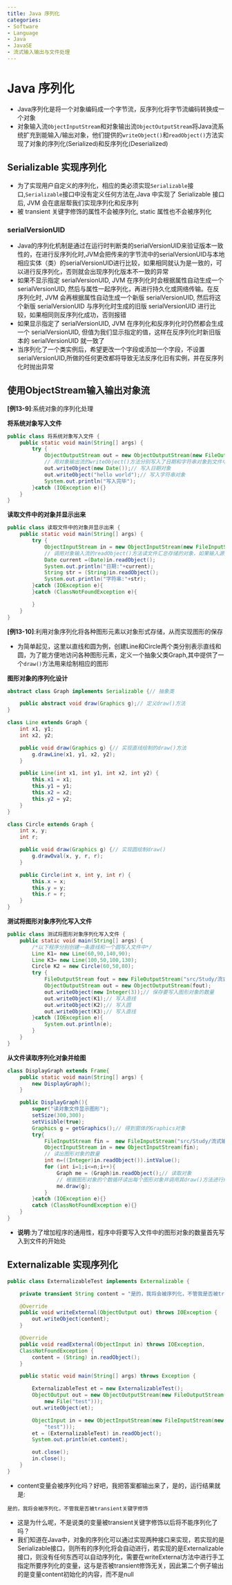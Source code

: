 ```yaml
---
title: Java 序列化
categories:
- Software
- Language
- Java
- JavaSE
- 流式输入输出与文件处理
---
```

# Java 序列化

- Java序列化是将一个对象编码成一个字节流，反序列化将字节流编码转换成一个对象
- 对象输入流`ObjectInputStream`和对象输出流`ObjectOutputStream`将Java流系统扩充到能输入/输出对象，他们提供的`writeObject()`和`readObject()`方法实现了对象的序列化(Serialized)和反序列化(Deserialized)

## Serializable 实现序列化

- 为了实现用户自定义的序列化，相应的类必须实现`Serializable`接口,`Serializable`接口中没有定义任何方法在,Java 中实现了 Serializable 接口后, JVM 会在底层帮我们实现序列化和反序列
- 被 transient 关键字修饰的属性不会被序列化, static 属性也不会被序列化

### serialVersionUID

-   Java的序列化机制是通过在运行时判断类的serialVersionUID来验证版本一致性的，在进行反序列化时,JVM会把传来的字节流中的serialVersionUID与本地相应实体（类）的serialVersionUID进行比较，如果相同就认为是一致的，可以进行反序列化，否则就会出现序列化版本不一致的异常
-   如果不显示指定 serialVersionUID, JVM 在序列化时会根据属性自动生成一个 serialVersionUID, 然后与属性一起序列化，再进行持久化或网络传输。在反序列化时, JVM 会再根据属性自动生成一个新版 serialVersionUID, 然后将这个新版 serialVersionUID 与序列化时生成的旧版 serialVersionUID 进行比较，如果相同则反序列化成功，否则报错
-   如果显示指定了 serialVersionUID, JVM 在序列化和反序列化时仍然都会生成一个 serialVersionUID, 但值为我们显示指定的值，这样在反序列化时新旧版本的 serialVersionUID 就一致了
-   当序列化了一个类实例后，希望更改一个字段或添加一个字段，不设置serialVersionUID,所做的任何更改都将导致无法反序化旧有实例，并在反序列化时抛出异常

## 使用ObjectStream输入输出对象流

**[例13-9]**:系统对象的序列化处理

**将系统对象写入文件**

```java
public class 将系统对象写入文件 {
    public static void main(String[] args) {
        try {
            ObjectOutputStream out = new ObjectOutputStream(new FileOutputStream("src/Study/流式输入输出与文件处理/对象序列化/Study/流式输入输出与文件处理/系统对象的序列化处理/storedata.dat"));
            // 用对象输出流的writeObject()方法分别写入了日期和字符串对象到文件中
            out.writeObject(new Date());// 写入日期对象
            out.writeObject("hello world");// 写入字符串对象
            System.out.println("写入完毕");
        }catch (IOException e){}
    }
}
```

**读取文件中的对象并显示出来**

```java
public class 读取文件中的对象并显示出来 {
    public static void main(String[] args) {
        try {
            ObjectInputStream in = new ObjectInputStream(new FileInputStream("src/Study/流式输入输出与文件处理/对象序列化/Study/流式输入输出与文件处理/系统对象的序列化处理/storedata.dat"));
            // 调用对象输入流的readObject()方法读文件汇总存储的对象，如果输入源数据不符合对象规范将产生ClassNotFoundException异常
            Date current =(Date)in.readObject();
            System.out.println("日期:"+current);
            String str = (String)in.readObject();
            System.out.println("字符串:"+str);
        }catch (IOException e){
        }catch (ClassNotFoundException e){

        }
    }
}
```

**[例13-10]**:利用对象序列化将各种图形元素以对象形式存储，从而实现图形的保存

- 为简单起见，这里以直线和圆为例，创建Line和Circle两个类分别表示直线和圆，为了能方便地访问各种图形元素，定义一个抽象父类Graph,其中提供了一个`draw()`方法用来绘制相应的图形

**图形对象的序列化设计**

```java
abstract class Graph implements Serializable {// 抽象类

    public abstract void draw(Graphics g);// 定义draw()方法
}

class Line extends Graph {
    int x1, y1;
    int x2, y2;

    public void draw(Graphics g) {// 实现直线绘制的draw()方法
        g.drawLine(x1, y1, x2, y2);
    }

    public Line(int x1, int y1, int x2, int y2) {
        this.x1 = x1;
        this.y1 = y1;
        this.x2 = x2;
        this.y2 = y2;
    }
}

class Circle extends Graph {
    int x, y;
    int r;

    public void draw(Graphics g) {// 实现圆绘制draw()
        g.drawOval(x, y, r, r);
    }

    public Circle(int x, int y, int r) {
        this.x = x;
        this.y = y;
        this.r = r;
    }
}
```

**测试将图形对象序列化写入文件**

```java
public class 测试将图形对象序列化写入文件 {
    public static void main(String[] args) {
        /*以下程序分别创建一条直线和一个圆写入文件中*/
        Line K1= new Line(60,90,140,90);
        Line K3= new Line(100,50,100,130);
        Circle K2 = new Circle(60,50,80);
        try {
            FileOutputStream fout = new FileOutputStream("src/Study/流式输入输出与文件处理/对象序列化/Study/流式输入输出与文件处理/图形的序列化处理/storeshape.dat");
            ObjectOutputStream out = new ObjectOutputStream(fout);
            out.writeObject(new Integer(3));// 保存要写入图形对象的数量
            out.writeObject(K1);// 写入直线
            out.writeObject(K2);// 写入圆
            out.writeObject(K3);// 写入直线
        }catch (IOException e){
            System.out.println(e);
        }
    }
}
```

**从文件读取序列化对象并绘图**

```java
class DisplayGraph extends Frame{
    public static void main(String[] args) {
        new DisplayGraph();
    }

    public DisplayGraph(){
        super("读对象文件显示图形");
        setSize(300,300);
        setVisible(true);
        Graphics g = getGraphics();// 得到窗体的Graphics对象
        try{
            FileInputStream fin =  new FileInputStream("src/Study/流式输入输出与文件处理/对象序列化/Study/流式输入输出与文件处理/图形的序列化处理/storeshape.dat");
            ObjectInputStream in = new ObjectInputStream(fin);
            // 读出图形对象的数量
            int n=((Integer)in.readObject()).intValue();
            for (int i=1;i<=n;i++){
                Graph me = (Graph)in.readObject();// 读取对象
                // 根据图形对象的个数循环读出每个图形对象并调用其draw()方法进行绘图
                me.draw(g);
            }
        }catch (IOException e){}
        catch (ClassNotFoundException e){}
    }
}
```

- **说明**:为了增加程序的通用性，程序中将要写入文件中的图形对象的数量首先写入到文件的开始处

## Externalizable 实现序列化

```java
public class ExternalizableTest implements Externalizable {

    private transient String content = "是的，我将会被序列化，不管我是否被transient关键字修饰";

    @Override
    public void writeExternal(ObjectOutput out) throws IOException {
        out.writeObject(content);
    }

    @Override
    public void readExternal(ObjectInput in) throws IOException,
    ClassNotFoundException {
        content = (String) in.readObject();
    }

    public static void main(String[] args) throws Exception {

        ExternalizableTest et = new ExternalizableTest();
        ObjectOutput out = new ObjectOutputStream(new FileOutputStream(
            new File("test")));
        out.writeObject(et);

        ObjectInput in = new ObjectInputStream(new FileInputStream(new File(
            "test")));
        et = (ExternalizableTest) in.readObject();
        System.out.println(et.content);

        out.close();
        in.close();
    }
}
```

- content变量会被序列化吗？好吧，我把答案都输出来了，是的，运行结果就是:

```
是的，我将会被序列化，不管我是否被transient关键字修饰
```

- 这是为什么呢，不是说类的变量被transient关键字修饰以后将不能序列化了吗？
- 我们知道在Java中，对象的序列化可以通过实现两种接口来实现，若实现的是Serializable接口，则所有的序列化将会自动进行，若实现的是Externalizable接口，则没有任何东西可以自动序列化，需要在writeExternal方法中进行手工指定所要序列化的变量，这与是否被transient修饰无关，因此第二个例子输出的是变量content初始化的内容，而不是null

